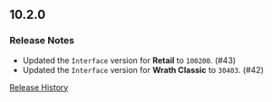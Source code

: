 ## 10.2.0

### Release Notes

- Updated the `Interface` version for **Retail** to `100200`. (#43)
- Updated the `Interface` version for **Wrath Classic** to `30403`. (#42)

[Release History](https://github.com/SFX-WoW/Masque_Entropy/wiki/History)
